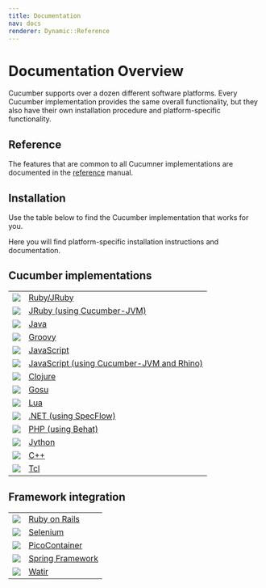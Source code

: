 ```yaml
---
title: Documentation
nav: docs
renderer: Dynamic::Reference
---
```

# Documentation Overview

Cucumber supports over a dozen different software platforms. Every Cucumber
implementation provides the same overall functionality, but they also have
their own installation procedure and platform-specific functionality.

## Reference

The features that are common to all Cucumner implementations are documented in
the [reference](/docs/reference) manual.

## Installation

Use the table below to find the Cucumber implementation that works for you.

Here you will find platform-specific installation instructions and documentation.

## Cucumber implementations

<table class="table">
  <tbody>
  <tr>
    <td><img src="/images/platforms/ruby.png"></td>
    <td><a href="/docs/reference/ruby">Ruby/JRuby</a></td>
  </tr>
  <tr>
    <td><img src="/images/platforms/jruby.png"></td>
    <td><a href="/docs/reference/jvm#jruby">JRuby (using Cucumber-JVM)</a></td>
  </tr>
  <tr>
    <td><img src="/images/platforms/java.png"></td>
    <td><a href="/docs/reference/jvm#java">Java</a></td>
  </tr>
  <tr>
    <td><img src="/images/platforms/groovy.png"></td>
    <td><a href="/docs/reference/jvm#groovy">Groovy</a></td>
  </tr>
  <tr>
    <td><img src="/images/platforms/js.png"></td>
    <td><a href="/docs/reference/javascript">JavaScript</a></td>
  </tr>
  <tr>
    <td><img src="/images/platforms/js.png"></td>
    <td><a href="/docs/reference/jvm#rhino-javascript">JavaScript (using Cucumber-JVM and Rhino)</a></td>
  </tr>
  <tr>
    <td><img src="/images/platforms/clojure.png"></td>
    <td><a href="/docs/reference/jvm#clojure">Clojure</a></td>
  </tr>
  <tr>
    <td><img src="/images/platforms/gosu.png"></td>
    <td><a href="/docs/reference/jvm#gosu">Gosu</a></td>
  </tr>
  <tr>
    <td><img src="/images/platforms/lua.png"></td>
    <td><a href="/docs/reference/lua">Lua</a></td>
  </tr>
  <tr>
    <td><img src="/images/platforms/dotnet.png"></td>
    <td><a href="/docs/reference/specflow">.NET (using SpecFlow)</a></td>
  </tr>
  <tr>
    <td><img src="/images/platforms/php.png"></td>
    <td><a href="/docs/reference/behat">PHP (using Behat)</a></td>
  </tr>
  <tr>
    <td><img src="/images/platforms/python.png"></td>
    <td><a href="/docs/reference/jvm#jython">Jython</a></td>
  </tr>
  <tr>
    <td><img src="/images/platforms/cplusplus.png"></td>
    <td><a href="/docs/reference/cpp">C++</a></td>
  </tr>
  <tr>
    <td><img src="/images/platforms/tcl.png"></td>
    <td><a href="/docs/reference/tcl">Tcl</a></td>
  </tr>
  </tbody>
</table>

## Framework integration

<table class="table">
  <tbody>
  <tr>
    <td><img src="/images/platforms/rails.png"></td>
    <td><a href="/docs/reference/rails">Ruby on Rails</a></td>
  </tr>
  <tr>
    <td><img src="/images/platforms/selenium.png"></td>
    <td><a href="/docs/reference/browser-automation#selenium">Selenium</a></td>
  </tr>
  <tr>
    <td><img src="/images/platforms/pico.png"></td>
    <td><a href="/docs/reference/java-di#picocontainer">PicoContainer</a></td>
  </tr>
  <tr>
    <td><img src="/images/platforms/spring.png"></td>
    <td><a href="/docs/reference/java-di#spring">Spring Framework</a></td>
  </tr>
  <tr>
    <td><img src="/images/platforms/watir.png"></td>
    <td><a href="/docs/reference/browser-automation#watir">Watir</a></td>
  </tr>
  </tbody>
</table>
